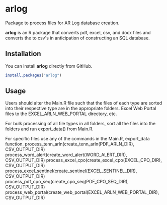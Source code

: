 # arlog
Package to process files for AR Log database creation.

**arlog** is an R package that converts pdf, excel, csv, and docx files and converts the to csv's in anticipation of constructing an SQL database. 

## Installation

You can install **arlog** directly from GitHub.

```r
install.packages("arlog")
```

## Usage
Users should alter the Main.R file such that the files of each type are sorted into their respective type are in the appropriate folders. 
Excel Web Portal files to the EXCEL_ARLN_WEB_PORTAL directory, etc. 

For bulk processing of all file types in all folders, sort all the files into the folders and run export_data() from Main.R. 

For specific files use any of the commands in the Main.R, export_data function. 
  process_tenn_arln(create_tenn_arln(PDF_ARLN_DIR), CSV_OUTPUT_DIR)
  process_word_alert(create_word_alert(WORD_ALERT_DIR), CSV_OUTPUT_DIR)
  process_excel_cpo(create_excel_cpo(EXCEL_CPO_DIR), CSV_OUTPUT_DIR)
  process_excel_sentinel(create_sentinel(EXCEL_SENTINEL_DIR), CSV_OUTPUT_DIR)
  process_pdf_cpo_seq(create_cpo_seq(PDF_CPO_SEQ_DIR), CSV_OUTPUT_DIR)
  process_web_portal(create_web_portal(EXCEL_ARLN_WEB_PORTAL_DIR), CSV_OUTPUT_DIR)
